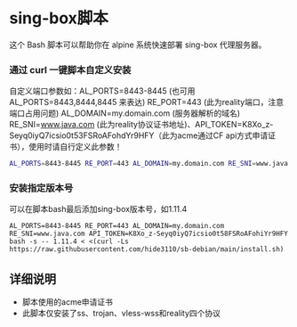 # sing-box脚本

这个 Bash 脚本可以帮助你在 alpine 系统快速部署 sing-box 代理服务器。

### 通过 curl 一键脚本自定义安装
自定义端口参数如：AL_PORTS=8443-8445 (也可用 AL_PORTS=8443,8444,8445 来表达) RE_PORT=443 (此为reality端口，注意端口占用问题) AL_DOMAIN=my.domain.com (服务器解析的域名) RE_SNI=www.java.com (此为reality协议证书地址)、API_TOKEN=K8Xo_z-Seyq0iyQ7icsio0t53FSRoAFohdYr9HFY（此为acme通过CF api方式申请证书），使用时请自行定义此参数！
```bash
AL_PORTS=8443-8445 RE_PORT=443 AL_DOMAIN=my.domain.com RE_SNI=www.java.com API_TOKEN=K8Xo_z-Seyq0iyQ7icsio0t58FSRoAFohiYr9HFY bash <(curl -Ls https://raw.githubusercontent.com/hide3110/sb-debian/main/install.sh)
```
### 安装指定版本号
可以在脚本bash最后添加sing-box版本号，如1.11.4
```
AL_PORTS=8443-8445 RE_PORT=443 AL_DOMAIN=my.domain.com RE_SNI=www.java.com API_TOKEN=K8Xo_z-Seyq0iyQ7icsio0t58FSRoAFohiYr9HFY bash -s -- 1.11.4 < <(curl -Ls https://raw.githubusercontent.com/hide3110/sb-debian/main/install.sh)
```

## 详细说明

- 脚本使用的acme申请证书
- 此脚本仅安装了ss、trojan、vless-wss和reality四个协议


